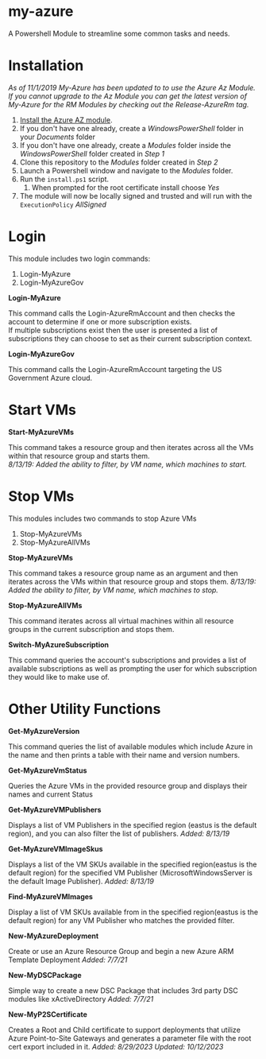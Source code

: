 # my-azure
A Powershell Module to streamline some common tasks and needs.

Installation
========
*As of 11/1/2019 My-Azure has been updated to to use the Azure Az Module.  If you cannot upgrade to the Az Module you can get the latest version of My-Azure for the RM Modules by checking out the Release-AzureRm tag.*

1. [Install the Azure AZ module](https://docs.microsoft.com/en-us/powershell/azure/install-az-ps?view=azps-2.8.0).
1. If you don't have one already, create a *WindowsPowerShell* folder in your *Documents* folder
1. If you don't have one already, create a *Modules* folder inside the *WindowsPowerShell* folder created in *Step 1*
1. Clone this repository to the *Modules* folder created in *Step 2*
1. Launch a Powershell window and navigate to the *Modules* folder.
1. Run the `install.ps1` script.
    1. When prompted for the root certificate install choose *Yes*
1. The module will now be locally signed and trusted and will run with the `ExecutionPolicy` *AllSigned*

# Login
This module includes two login commands:
1. Login-MyAzure
2. Login-MyAzureGov

**Login-MyAzure**

This command calls the Login-AzureRmAccount and then checks the account to determine if one or more subscription exists.  
If multiple subscriptions exist then the user is presented a list of subscriptions they can choose to set as their
current subscription context.

**Login-MyAzureGov**

This command calls the Login-AzureRmAccount targeting the US Government Azure cloud.

# Start VMs

**Start-MyAzureVMs**

This command takes a resource group and then iterates across all the VMs within that resource group and starts them.  
*8/13/19: Added the ability to filter, by VM name, which machines to start.*

# Stop VMs
This modules includes two commands to stop Azure VMs
1. Stop-MyAzureVMs
2. Stop-MyAzureAllVMs

**Stop-MyAzureVMs**

This command takes a resource group name as an argument and then iterates across the VMs within that resource group and stops them.
*8/13/19: Added the ability to filter, by VM name, which machines to stop.*

**Stop-MyAzureAllVMs**

This command iterates across all virtual machines within all resource groups in the current subscription and stops them.

**Switch-MyAzureSubscription**

This command queries the account's subscriptions and provides a list of available subscriptions as well as prompting the user for which subscription they would like to make use of.

# Other Utility Functions

**Get-MyAzureVersion**

This command queries the list of available modules which include Azure in the name and then prints a table with their name and version numbers.

**Get-MyAzureVmStatus**

Queries the Azure VMs in the provided resource group and displays their names and current Status

**Get-MyAzureVMPublishers**

Displays a list of VM Publishers in the specified region (eastus is the default region), and you can also filter the list of publishers.
*Added: 8/13/19*

**Get-MyAzureVMImageSkus**

Displays a list of the VM SKUs available in the specified region(eastus is the default region) for the specified VM Publisher (MicrosoftWindowsServer is the default Image Publisher).
*Added: 8/13/19*

**Find-MyAzureVMImages**

Display a list of VM SKUs available from in the specified region(eastus is the default region) for any VM Publisher who matches the provided filter.

**New-MyAzureDeployment**

Create or use an Azure Resource Group and begin a new Azure ARM Template Deployment
*Added: 7/7/21*

**New-MyDSCPackage**

Simple way to create a new DSC Package that includes 3rd party DSC modules like xActiveDirectory
*Added: 7/7/21*

**New-MyP2SCertificate**

Creates a Root and Child certificate to support deployments that utilize Azure Point-to-Site Gateways and generates a parameter file with the root cert export included in it.
*Added: 8/29/2023*
*Updated: 10/12/2023*